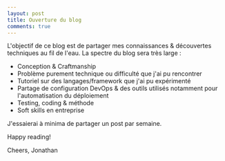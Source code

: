 ```yaml
---
layout: post
title: Ouverture du blog
comments: true
---
```


L'objectif de ce blog est de partager mes connaissances & découvertes techniques au fil de l'eau. La spectre du blog sera très large :

- Conception & Craftmanship
- Problème purement technique ou difficulté que j'ai pu rencontrer
- Tutoriel sur des langages/framework que j'ai pu expérimenté
- Partage de configuration DevOps & des outils utilisés notamment pour l'automatisation du déploiement
- Testing, coding & méthode
- Soft skills en entreprise

J'essaierai à minima de partager un post par semaine.

Happy reading!

Cheers,
Jonathan
